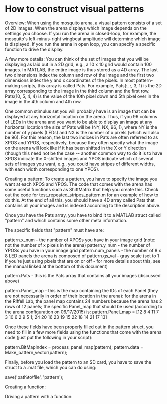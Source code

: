 # How to construct visual patterns

Overview:
When using the mosquito arena, a visual pattern consists of a set of 2D images. When the arena displays which image depends on the settings you choose. If you run the arena in closed-loop, for example, the mosquito's left-minus-right wingbeat amplitude will determine which image is displayed. If you run the arena in open loop, you can specify a specific function to drive the display.

A few more details:
You can think of the set of images that you will be displaying as laid out in a 2D grid, e.g., a 10 x 10 grid would contain 100 images. In MATLAB, the entire image is thus stored as a 4D array. The last two dimensions index the column and row of the image and the first two dimensions index the y and x coordinates of the pixels. In most pattern-making scripts, this array is called Pats. For example, Pats(:, :, 3, 1) is the 2D array corresponding to the image in the third column and the first row. Pats(10, 5, 4, 4) is the value of the 10th pixel down and 5th pixel over in the image in the 4th column and 4th row.

One common stimulus set you will probably have is an image that can be displayed at any horizontal location on the arena. Thus, if you 96 columns of LEDs in the arena and you want to be able to display an image at any horizontal location the size of Pats will be (NY, NX, 96, 1), where NY is the number of y pixels (LEDs) and NX is the number of x pixels (which will also be 96). For this reason, the last two indices in Pats are often referred to as XPOS and YPOS, respectively, because they often specify what the image on the arena will look like if it has been shifted in the X or Y direction (though this need not be the case -- another common way to do it is to have XPOS indicate the X-shifted images and YPOS indicate which of several sets of images you want, e.g., you could have stripes of different widths, with each width corresponding to one YPOS).

Creating a pattern:
To create a pattern, you have to specify the image you want at each XPOS and YPOS. The code that comes with the arena has some useful functions such as ShiftMatrix that help you create this. Check out the code for test_repeated_stripes_pattern.m for an example of how to do this. At the end of all this, you should have a 4D array called Pats that contains all your images and is indexed according to the description above.

Once you have the Pats array, you have to bind it to a MATLAB struct called "pattern" and which contains some other meta information.

The specific fields that "pattern" must have are:

pattern.x_num - the number of XPOSs you have in your image grid (note: not the number of x pixels in the arena)
pattern.y_num - the number of YPOSs you have in your image grid
pattern.num_panels - the number of 8 x 8 LED panels the arena is composed of
pattern.gs_val - gray scale (set to 1 if you're just using pixels that are on or off - for more details about this, see the manual linked at the bottom of this document) 

pattern.Pats - this is the Pats array that contains all your images (discussed above)

pattern.Panel_map - this is the map containing the IDs of each Panel (they are not necessarily in order of their location in the arena): for the arena in the Riffell Lab, the panel map contains 24 numbers because the arena has 2 rows of 12 panels; the specific Panel_map that should be used (according to the arena configuration on 06/17/2015) is: pattern.Panel_map = [12 8 4 11 7 3 10 6 2 9 5 1; 24 20 16 23 19 15 22 18 14 21 17 13]

Once these fields have been properly filled out in the pattern struct, you need to fill in a few more fields using the functions that come with the arena code (just put the following in your script):

pattern.BitMapIndex = process_panel_map(pattern);
pattern.data = Make_pattern_vector(pattern);


Finally, before you load the pattern to an SD card, you have to save the struct to a .mat file, which you can do using:

save('path\to\file', 'pattern');

Creating a function:

Driving a pattern with a function:

